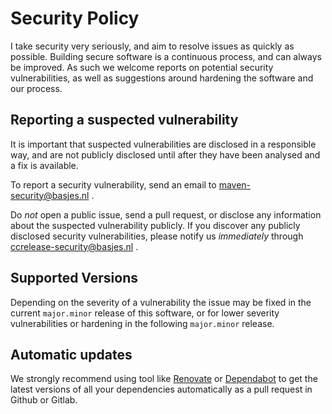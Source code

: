 # Security Policy

I take security very seriously, and aim to resolve issues as quickly as possible. Building secure
software is a continuous process, and can always be improved. As such we welcome reports on potential security
vulnerabilities, as well as suggestions around hardening the software and our process.

## Reporting a suspected vulnerability

It is important that suspected vulnerabilities are disclosed in a responsible way, and are not publicly disclosed until
after they have been analysed and a fix is available.

To report a security vulnerability, send an email to maven-security@basjes.nl .

Do *not* open a public issue, send a pull request, or disclose any information about the suspected vulnerability publicly.
If you discover any publicly disclosed security vulnerabilities, please notify us *immediately* through
ccrelease-security@basjes.nl .

## Supported Versions

Depending on the severity of a vulnerability the issue may be fixed in the current `major.minor` release of this software, or
for lower severity vulnerabilities or hardening in the following `major.minor` release.

## Automatic updates

We strongly recommend using tool like [Renovate](https://renovatebot.com) or [Dependabot](https://github.com/dependabot) to get the latest versions of all your dependencies automatically as a pull request in Github or Gitlab.

